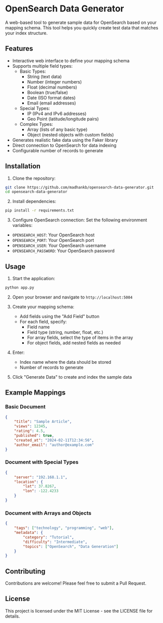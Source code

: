 # OpenSearch Data Generator

A web-based tool to generate sample data for OpenSearch based on your mapping schema. This tool helps you quickly create test data that matches your index structure.

## Features

- Interactive web interface to define your mapping schema
- Supports multiple field types:
  - Basic Types:
    - String (text data)
    - Number (integer numbers)
    - Float (decimal numbers)
    - Boolean (true/false)
    - Date (ISO format dates)
    - Email (email addresses)
  - Special Types:
    - IP (IPv4 and IPv6 addresses)
    - Geo Point (latitude/longitude pairs)
  - Complex Types:
    - Array (lists of any basic type)
    - Object (nested objects with custom fields)
- Generates realistic fake data using the Faker library
- Direct connection to OpenSearch for data indexing
- Configurable number of records to generate

## Installation

1. Clone the repository:
```bash
git clone https://github.com/madhankb/opensearch-data-generator.git
cd opensearch-data-generator
```

2. Install dependencies:
```bash
pip install -r requirements.txt
```

3. Configure OpenSearch connection:
Set the following environment variables:
- `OPENSEARCH_HOST`: Your OpenSearch host
- `OPENSEARCH_PORT`: Your OpenSearch port
- `OPENSEARCH_USER`: Your OpenSearch username
- `OPENSEARCH_PASSWORD`: Your OpenSearch password

## Usage

1. Start the application:
```bash
python app.py
```

2. Open your browser and navigate to `http://localhost:5004`

3. Create your mapping schema:
   - Add fields using the "Add Field" button
   - For each field, specify:
     - Field name
     - Field type (string, number, float, etc.)
     - For array fields, select the type of items in the array
     - For object fields, add nested fields as needed

4. Enter:
   - Index name where the data should be stored
   - Number of records to generate

5. Click "Generate Data" to create and index the sample data

## Example Mappings

### Basic Document
```json
{
    "title": "Sample Article",
    "views": 12345,
    "rating": 4.5,
    "published": true,
    "created_at": "2024-02-11T12:34:56",
    "author_email": "author@example.com"
}
```

### Document with Special Types
```json
{
    "server": "192.168.1.1",
    "location": {
        "lat": 37.8267,
        "lon": -122.4233
    }
}
```

### Document with Arrays and Objects
```json
{
    "tags": ["technology", "programming", "web"],
    "metadata": {
        "category": "Tutorial",
        "difficulty": "Intermediate",
        "topics": ["OpenSearch", "Data Generation"]
    }
}
```

## Contributing

Contributions are welcome! Please feel free to submit a Pull Request.

## License

This project is licensed under the MIT License - see the LICENSE file for details.
